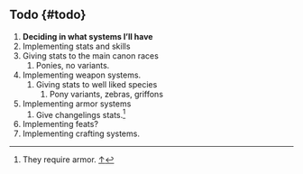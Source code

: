## Todo {#todo}

1.  **Deciding in what systems I’ll have**
2.  Implementing stats and skills
3.  Giving stats to the main canon races
    1.  Ponies, no variants.
4.  Implementing weapon systems.
    1.  Giving stats to well liked species
        1.  Pony variants, zebras, griffons
5.  Implementing armor systems
    1.  Give changelings stats.[^penis]
6.  Implementing feats?
7.  Implementing crafting systems.


[^penis]: They require armor. [↑](#781537938164547-footnote-ref-11)